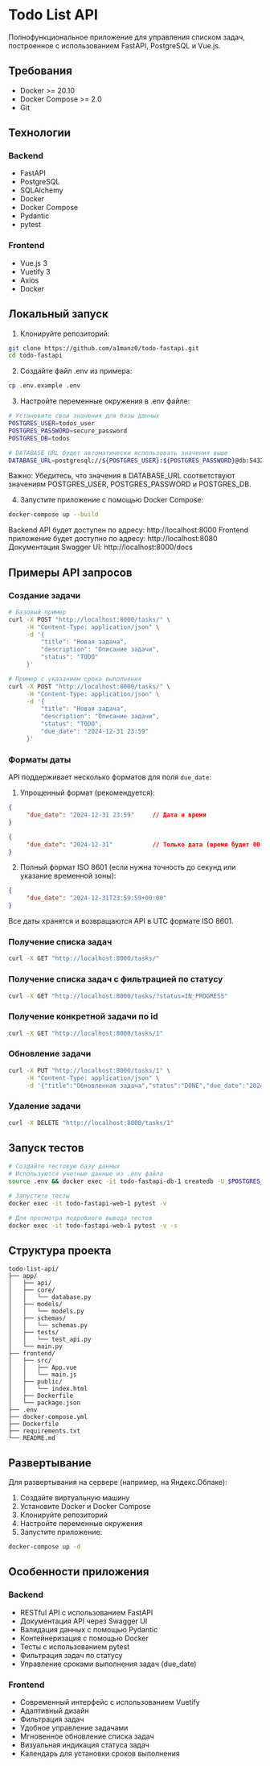# Todo List API

Полнофункциональное приложение для управления списком задач, построенное с использованием FastAPI, PostgreSQL и Vue.js.

## Требования

- Docker >= 20.10
- Docker Compose >= 2.0
- Git

## Технологии

### Backend
- FastAPI
- PostgreSQL
- SQLAlchemy
- Docker
- Docker Compose
- Pydantic
- pytest

### Frontend
- Vue.js 3
- Vuetify 3
- Axios
- Docker

## Локальный запуск

1. Клонируйте репозиторий:
```bash
git clone https://github.com/a1manz0/todo-fastapi.git
cd todo-fastapi
```

2. Создайте файл .env из примера:
```bash
cp .env.example .env
```

3. Настройте переменные окружения в .env файле:
```bash
# Установите свои значения для базы данных
POSTGRES_USER=todos_user
POSTGRES_PASSWORD=secure_password
POSTGRES_DB=todos

# DATABASE_URL будет автоматически использовать значения выше
DATABASE_URL=postgresql://${POSTGRES_USER}:${POSTGRES_PASSWORD}@db:5432/${POSTGRES_DB}
```

Важно: Убедитесь, что значения в DATABASE_URL соответствуют значениям POSTGRES_USER, POSTGRES_PASSWORD и POSTGRES_DB.

4. Запустите приложение с помощью Docker Compose:
```bash
docker-compose up --build
```

Backend API будет доступен по адресу: http://localhost:8000
Frontend приложение будет доступно по адресу: http://localhost:8080
Документация Swagger UI: http://localhost:8000/docs

## Примеры API запросов

### Создание задачи
```bash
# Базовый пример
curl -X POST "http://localhost:8000/tasks/" \
     -H "Content-Type: application/json" \
     -d '{
         "title": "Новая задача",
         "description": "Описание задачи",
         "status": "TODO"
     }'

# Пример с указанием срока выполнения
curl -X POST "http://localhost:8000/tasks/" \
     -H "Content-Type: application/json" \
     -d '{
         "title": "Новая задача",
         "description": "Описание задачи",
         "status": "TODO",
         "due_date": "2024-12-31 23:59"
     }'
```

### Форматы даты
API поддерживает несколько форматов для поля `due_date`:

1. Упрощенный формат (рекомендуется):
```json
{
     "due_date": "2024-12-31 23:59"     // Дата и время
}

{
     "due_date": "2024-12-31"           // Только дата (время будет 00:00)
}
```

2. Полный формат ISO 8601 (если нужна точность до секунд или указание временной зоны):
```json
{
     "due_date": "2024-12-31T23:59:59+00:00"
}
```

Все даты хранятся и возвращаются API в UTC формате ISO 8601.

### Получение списка задач
```bash
curl -X GET "http://localhost:8000/tasks/"
```

### Получение списка задач с фильтрацией по статусу
```bash
curl -X GET "http://localhost:8000/tasks/?status=IN_PROGRESS"
```

### Получение конкретной задачи по id
```bash
curl -X GET "http://localhost:8000/tasks/1"
```

### Обновление задачи
```bash
curl -X PUT "http://localhost:8000/tasks/1" \
     -H "Content-Type: application/json" \
     -d '{"title":"Обновленная задача","status":"DONE","due_date":"2024-12-31 23:59"}'
```

### Удаление задачи
```bash
curl -X DELETE "http://localhost:8000/tasks/1"
```

## Запуск тестов

```bash
# Создайте тестовую базу данных
# Используются учетные данные из .env файла
source .env && docker exec -it todo-fastapi-db-1 createdb -U $POSTGRES_USER todos_test

# Запустите тесты
docker exec -it todo-fastapi-web-1 pytest -v

# Для просмотра подробного вывода тестов
docker exec -it todo-fastapi-web-1 pytest -v -s
```

## Структура проекта

```
todo-list-api/
├── app/
│   ├── api/
│   ├── core/
│   │   └── database.py
│   ├── models/
│   │   └── models.py
│   ├── schemas/
│   │   └── schemas.py
│   ├── tests/
│   │   └── test_api.py
│   └── main.py
├── frontend/
│   ├── src/
│   │   ├── App.vue
│   │   └── main.js
│   ├── public/
│   │   └── index.html
│   ├── Dockerfile
│   └── package.json
├── .env
├── docker-compose.yml
├── Dockerfile
├── requirements.txt
└── README.md
```

## Развертывание

Для развертывания на сервере (например, на Яндекс.Облаке):

1. Создайте виртуальную машину
2. Установите Docker и Docker Compose
3. Клонируйте репозиторий
4. Настройте переменные окружения
5. Запустите приложение:
```bash
docker-compose up -d
```

## Особенности приложения

### Backend
- RESTful API с использованием FastAPI
- Документация API через Swagger UI
- Валидация данных с помощью Pydantic
- Контейнеризация с помощью Docker
- Тесты с использованием pytest
- Фильтрация задач по статусу
- Управление сроками выполнения задач (due_date)

### Frontend
- Современный интерфейс с использованием Vuetify
- Адаптивный дизайн
- Фильтрация задач
- Удобное управление задачами
- Мгновенное обновление списка задач
- Визуальная индикация статуса задач
- Календарь для установки сроков выполнения